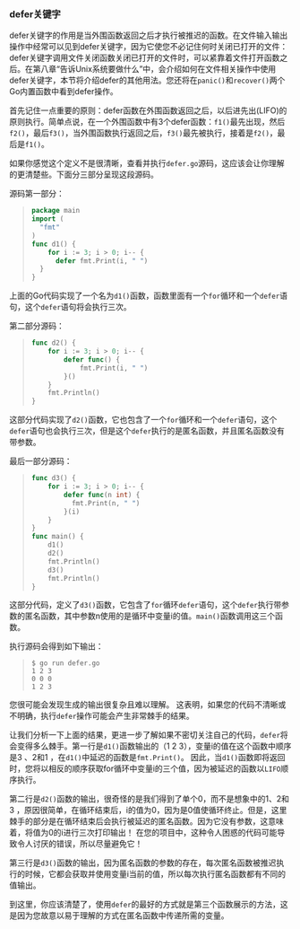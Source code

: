 ### defer关键字

defer关键字的作用是当外围函数返回之后才执行被推迟的函数。在文件输入输出操作中经常可以见到defer关键字，因为它使您不必记住何时关闭已打开的文件：defer关键字调用文件关闭函数关闭已打开的文件时，可以紧靠着文件打开函数之后。在第八章“告诉Unix系统要做什么”中，会介绍如何在文件相关操作中使用defer关键字，本节将介绍defer的其他用法。您还将在```panic()```和```recover()```两个Go内置函数中看到defer操作。

首先记住一点重要的原则：defer函数在外围函数返回之后，以后进先出(LIFO)的原则执行。简单点说，在一个外围函数中有3个defer函数：```f1()```最先出现，然后```f2()```，最后```f3()```，当外围函数执行返回之后，```f3()```最先被执行，接着是```f2()```，最后是```f1()```。

如果你感觉这个定义不是很清晰，查看并执行```defer.go```源码，这应该会让你理解的更清楚些。下面分三部分呈现这段源码。

源码第一部分：

> ``` go
> package main
> import (
> 	"fmt"
> )
> func d1() {
>     for i := 3; i > 0; i-- {
>     	defer fmt.Print(i, " ")
> 	}
> }
> ```

上面的Go代码实现了一个名为```d1()```函数，函数里面有一个```for```循环和一个```defer```语句，这个```defer```语句将会执行三次。

第二部分源码：

> ```go
> func d2() {
>     for i := 3; i > 0; i-- {
>         defer func() {
>             fmt.Print(i, " ")
>         }()
>     }
>     fmt.Println()
> }
> ```

这部分代码实现了```d2()```函数，它也包含了一个```for```循环和一个```defer```语句，这个```defer```语句也会执行三次，但是这个```defer```执行的是匿名函数，并且匿名函数没有带参数。

最后一部分源码：

> ```go
> func d3() {
>     for i := 3; i > 0; i-- {
>         defer func(n int) {
>         	fmt.Print(n, " ")
>         }(i)
>     }
> }
> func main() {
>     d1()
>     d2()
>     fmt.Println()
>     d3()
>     fmt.Println()
> }
> ```

这部分代码，定义了```d3()```函数，它包含了```for```循环```defer```语句，这个```defer```执行带参数的匿名函数，其中参数n使用的是循环中变量i的值。```main()```函数调用这三个函数。

执行源码会得到如下输出：

> ``` shell
> $ go run defer.go
> 1 2 3
> 0 0 0
> 1 2 3
> ```

您很可能会发现生成的输出很复杂且难以理解。 这表明，如果您的代码不清晰或不明确，执行```defer```操作可能会产生非常棘手的结果。

让我们分析一下上面的结果，更进一步了解如果不密切关注自己的代码，```defer```将会变得多么棘手。第一行是```d1()```函数输出的（1 2 3），变量i的值在这个函数中顺序是3 、2和1 ，在```d1()```中延迟的函数是```fmt.Print()```。 因此，当```d1()```函数即将返回时，您将以相反的顺序获取for循环中变量i的三个值，因为被延迟的函数以```LIFO```顺序执行。

第二行是```d2()```函数的输出，很奇怪的是我们得到了单个0，而不是想象中的1、2和3 ，原因很简单，在循环结束后，i的值为0，因为是0值使循环终止。但是，这里棘手的部分是在循环结束后会执行被延迟的匿名函数。因为它没有参数，这意味着，将值为0的i进行三次打印输出！ 在您的项目中，这种令人困惑的代码可能导致令人讨厌的错误，所以尽量避免它！

第三行是```d3()```函数的输出，因为匿名函数的参数的存在，每次匿名函数被推迟执行的时候，它都会获取并使用变量i当前的值，所以每次执行匿名函数都有不同的值输出。

到这里，你应该清楚了，使用```defer```的最好的方式就是第三个函数展示的方法，这是因为您故意以易于理解的方式在匿名函数中传递所需的变量。
